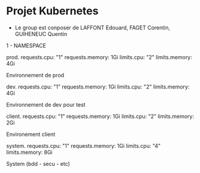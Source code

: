 # Projet Kubernetes

- Le group est conposer de LAFFONT Edouard,
  FAGET Corentin, GUIHENEUC Quentin 

1 - NAMESPACE

prod.
    requests.cpu: "1"
    requests.memory: 1Gi
    limits.cpu: "2"
    limits.memory: 4Gi 

Environnement de prod

dev.
    requests.cpu: "1"
    requests.memory: 1Gi
    limits.cpu: "2"
    limits.memory: 4Gi 

Environnement de dev pour test

client.
    requests.cpu: "1"
    requests.memory: 1Gi
    limits.cpu: "2"
    limits.memory: 2Gi

Environement client

system.
    requests.cpu: "1"
    requests.memory: 1Gi
    limits.cpu: "4"
    limits.memory: 8Gi

System (bdd - secu - etc)

